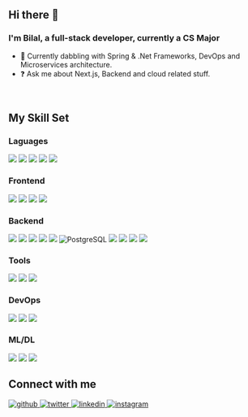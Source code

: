
<!-- [! [Top Langs](https://github-readme-stats.vercel.app/api/top-langs/?username=anuraghazra&layout=donut)](https://github.com/bilalsohailmirza/github-readme-stats) -->
<!-- 
<div align="center">
<img src="" align="center" style="width: 100%" />
</div>  
-->  

## Hi there 👋
### <div align="left">I'm Bilal, a full-stack developer, currently a CS Major</div>  
  
<!-- - 🔭 I’m currently working on [Github Profilinator](https://github.com/rishavanand/github-profilinator)  -->
- 🌱 Currently dabbling with Spring & .Net Frameworks, DevOps and Microservices architecture.
- ❓ Ask me about Next.js, Backend and cloud related stuff.  

<br/>  


## My Skill Set  
<!-- <table><tr><td valign="top" width="33%"> -->



### Laguages  
<div display="flex">  

<img src="https://img.shields.io/badge/javascript-%23323330.svg?style=for-the-badge&logo=javascript&logoColor=%23F7DF1E"/>
<img src="https://img.shields.io/badge/typescript-%23007ACC.svg?style=for-the-badge&logo=typescript&logoColor=white"/>
<img src="https://img.shields.io/badge/python-3670A0?style=for-the-badge&logo=python&logoColor=ffdd54"/>
<img src="https://img.shields.io/badge/java-%23ED8B00.svg?style=for-the-badge&logo=openjdk&logoColor=white"/>
<img src="https://img.shields.io/badge/c%23-%23239120.svg?style=for-the-badge&logo=csharp&logoColor=white)"/>

</div>  

### Frontend  
<div display="flex">
  
<img src="https://img.shields.io/badge/react-%2320232a.svg?style=for-the-badge&logo=react&logoColor=%2361DAFB"/>
<img src="https://img.shields.io/badge/Next-black?style=for-the-badge&logo=next.js&logoColor=white"/>
<img src="https://img.shields.io/badge/redux-%23593d88.svg?style=for-the-badge&logo=redux&logoColor=white"/>
<img src="https://img.shields.io/badge/tailwindcss-%2338B2AC.svg?style=for-the-badge&logo=tailwind-css&logoColor=white"/>

</div>

### Backend  
<div display="flex">
  
<img src="https://img.shields.io/badge/node.js-6DA55F?style=for-the-badge&logo=node.js&logoColor=white"/>
<img src="https://img.shields.io/badge/express.js-%23404d59.svg?style=for-the-badge&logo=express&logoColor=%2361DAFB"/>
<img src="https://img.shields.io/badge/flask-%23000.svg?style=for-the-badge&logo=flask&logoColor=white"/>
<img src="https://img.shields.io/badge/spring-%236DB33F.svg?style=for-the-badge&logo=spring&logoColor=white"/>
<img src="https://img.shields.io/badge/.NET-5C2D91?style=for-the-badge&logo=.net&logoColor=white"/>
<img src="https://img.shields.io/badge/postgres-%23316192.svg?style=for-the-badge&logo=postgresql&logoColor=white" alt="PostgreSQL"/>
<img src="https://img.shields.io/badge/MongoDB-%234ea94b.svg?style=for-the-badge&logo=mongodb&logoColor=white"/> 
<img src="https://img.shields.io/badge/redis-%23DD0031.svg?style=for-the-badge&logo=redis&logoColor=white"/> 
<img src="https://img.shields.io/badge/sqlite-%2307405e.svg?style=for-the-badge&logo=sqlite&logoColor=white"/> 
<img src="https://img.shields.io/badge/Prisma-3982CE?style=for-the-badge&logo=Prisma&logoColor=white"/>
  
</div>  



### Tools  
<div display="flex">  
<img src="https://img.shields.io/badge/git-%23F05033.svg?style=for-the-badge&logo=git&logoColor=white"/>
<img src="https://img.shields.io/badge/Linux-FCC624?style=for-the-badge&logo=linux&logoColor=black"/>
<img src="https://img.shields.io/badge/shell_script-%23121011.svg?style=for-the-badge&logo=gnu-bash&logoColor=white"/>
</div>

### DevOps  
<div display="flex">  
<img src="https://img.shields.io/badge/docker-%230db7ed.svg?style=for-the-badge&logo=docker&logoColor=white"/>
<img src="https://img.shields.io/badge/kubernetes-%23326ce5.svg?style=for-the-badge&logo=kubernetes&logoColor=white"/>
<img src="https://img.shields.io/badge/AWS-%23FF9900.svg?style=for-the-badge&logo=amazon-aws&logoColor=white"/>
</div>  



### ML/DL  
<div>  
<img src="https://img.shields.io/badge/scikit--learn-%23F7931E.svg?style=for-the-badge&logo=scikit-learn&logoColor=white"/>
<img src="https://img.shields.io/badge/TensorFlow-%23FF6F00.svg?style=for-the-badge&logo=TensorFlow&logoColor=white"/>
<img src="https://img.shields.io/badge/Keras-%23D00000.svg?style=for-the-badge&logo=Keras&logoColor=white"/>
</div> 


## Connect with me  
<div>
<a href="https://github.com/bilalsohailmirza" target="_blank">
<img src=https://img.shields.io/badge/github-%2324292e.svg?&style=for-the-badge&logo=github&logoColor=white alt=github style="margin-bottom: 5px;" />
</a>
<a href="https://twitter.com/bilalsohail44" target="_blank">
<img src=https://img.shields.io/badge/twitter-%2300acee.svg?&style=for-the-badge&logo=twitter&logoColor=white alt=twitter style="margin-bottom: 5px;" />
</a>
<a href="https://linkedin.com/in/bilalsohailmirza" target="_blank">
<img src=https://img.shields.io/badge/linkedin-%231E77B5.svg?&style=for-the-badge&logo=linkedin&logoColor=white alt=linkedin style="margin-bottom: 5px;" />
</a>
<a href="https://instagram.com/bilalsohailmirza" target="_blank">
<img src=https://img.shields.io/badge/instagram-%23000000.svg?&style=for-the-badge&logo=instagram&logoColor=white alt=instagram style="margin-bottom: 5px;" />
</a>  
</div>

<!--
![Bilal's GitHub stats](https://github-readme-stats.vercel.app/api?username=bilalsohailmirza&show_icons=true&theme=radical)
![Top Langs](https://github-readme-stats.vercel.app/api/top-langs/?username=bilalsohailmirza&hide_progress=true)
![Top Langs](https://github-readme-stats.vercel.app/api/top-langs/?username=bilalsohailmirza&hide=javascript,css,scss,html&theme=tokyonight)
## Github Stats  
  

-->
<!--
**bilalsohailmirza/bilalsohailmirza** is a ✨ _special_ ✨ repository because its `README.md` (this file) appears on your GitHub profile.
Here are some ideas to get you started:

- 🔭 I’m currently working on ...
- 🌱 I’m currently learning ...
- 👯 I’m looking to collaborate on ...
- 🤔 I’m looking for help with ...
- 💬 Ask me about ...
- 📫 How to reach me: ...
- 😄 Pronouns: ...
- ⚡ Fun fact: ...
-->
